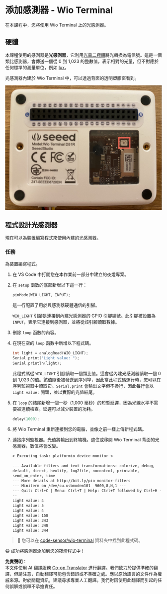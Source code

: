<!--
CO_OP_TRANSLATOR_METADATA:
{
  "original_hash": "7f4ad0ef54f248b85b92187c94cf9dcb",
  "translation_date": "2025-08-24T23:25:33+00:00",
  "source_file": "1-getting-started/lessons/3-sensors-and-actuators/wio-terminal-sensor.md",
  "language_code": "tw"
}
-->
# 添加感測器 - Wio Terminal

在本課程中，您將使用 Wio Terminal 上的光感測器。

## 硬體

本課程使用的感測器是**光感測器**，它利用[光電二極體](https://wikipedia.org/wiki/Photodiode)將光轉換為電信號。這是一個類比感測器，會傳送一個從 0 到 1,023 的整數值，表示相對的光量，但不對應於任何標準的測量單位，例如 [lux](https://wikipedia.org/wiki/Lux)。

光感測器內建於 Wio Terminal 中，可以透過背面的透明塑膠窗看到。

![Wio Terminal 背面的光感測器](../../../../../translated_images/wio-light-sensor.b1f529f3c95f51654f2e2c1d2d4b55fe547d189f588c974f5c2462c728133840.tw.png)

## 程式設計光感測器

現在可以為裝置編寫程式來使用內建的光感測器。

### 任務

為裝置編寫程式。

1. 在 VS Code 中打開您在本作業前一部分中建立的夜燈專案。

1. 在 `setup` 函數的底部新增以下這一行：

    ```cpp
    pinMode(WIO_LIGHT, INPUT);
    ```

    這一行配置了用於與感測器硬體通信的引腳。

    `WIO_LIGHT` 引腳是連接到內建光感測器的 GPIO 引腳編號。此引腳被設置為 `INPUT`，表示它連接到感測器，並將從該引腳讀取數據。

1. 刪除 `loop` 函數的內容。

1. 在現在空的 `loop` 函數中新增以下程式碼。

    ```cpp
    int light = analogRead(WIO_LIGHT);
    Serial.print("Light value: ");
    Serial.println(light);
    ```

    此程式碼從 `WIO_LIGHT` 引腳讀取一個類比值。這會從內建光感測器讀取一個 0 到 1,023 的值。該值隨後被發送到序列埠，因此當此程式碼運行時，您可以在序列監視器中讀取它。`Serial.print` 會輸出文字但不換行，因此每行會以 `Light value:` 開頭，並以實際的光值結尾。

1. 在 `loop` 的結尾新增一個一秒（1,000 毫秒）的短暫延遲，因為光線水平不需要被連續檢查。延遲可以減少裝置的功耗。

    ```cpp
    delay(1000);
    ```

1. 將 Wio Terminal 重新連接到您的電腦，並像之前一樣上傳新程式碼。

1. 連接序列監視器。光值將輸出到終端機。遮住或移開 Wio Terminal 背面的光感測器，數值將會改變。

    ```output
    > Executing task: platformio device monitor <

    --- Available filters and text transformations: colorize, debug, default, direct, hexlify, log2file, nocontrol, printable, send_on_enter, time
    --- More details at http://bit.ly/pio-monitor-filters
    --- Miniterm on /dev/cu.usbmodem101  9600,8,N,1 ---
    --- Quit: Ctrl+C | Menu: Ctrl+T | Help: Ctrl+T followed by Ctrl+H ---
    Light value: 4
    Light value: 5
    Light value: 4
    Light value: 158
    Light value: 343
    Light value: 348
    Light value: 344
    ```

> 💁 您可以在 [code-sensor/wio-terminal](../../../../../1-getting-started/lessons/3-sensors-and-actuators/code-sensor/wio-terminal) 資料夾中找到此程式碼。

😀 成功將感測器添加到您的夜燈程式中！

**免責聲明**：  
本文件使用 AI 翻譯服務 [Co-op Translator](https://github.com/Azure/co-op-translator) 進行翻譯。我們致力於提供準確的翻譯，但請注意，自動翻譯可能包含錯誤或不準確之處。應以原始語言的文件作為權威來源。對於關鍵資訊，建議尋求專業人工翻譯。我們對因使用此翻譯而引起的任何誤解或誤釋不承擔責任。